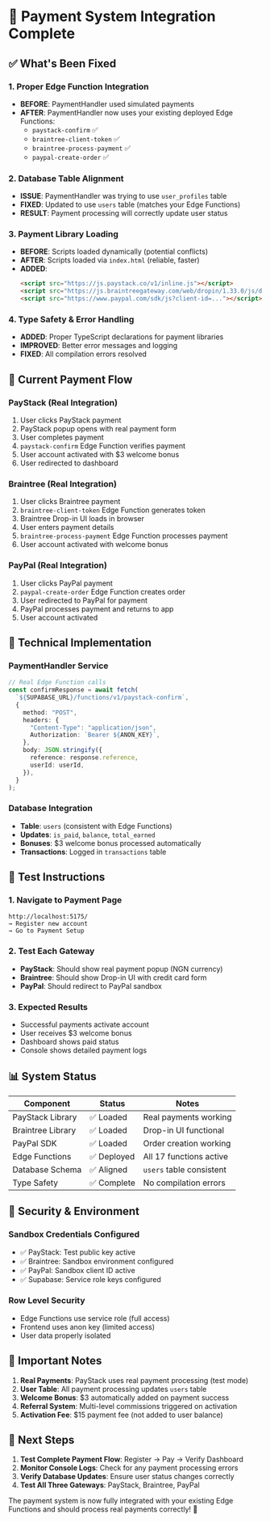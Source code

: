 # 🎉 Payment System Integration Complete

## ✅ What's Been Fixed

### 1. **Proper Edge Function Integration**

- **BEFORE**: PaymentHandler used simulated payments
- **AFTER**: PaymentHandler now uses your existing deployed Edge Functions:
  - `paystack-confirm` ✅
  - `braintree-client-token` ✅
  - `braintree-process-payment` ✅
  - `paypal-create-order` ✅

### 2. **Database Table Alignment**

- **ISSUE**: PaymentHandler was trying to use `user_profiles` table
- **FIXED**: Updated to use `users` table (matches your Edge Functions)
- **RESULT**: Payment processing will correctly update user status

### 3. **Payment Library Loading**

- **BEFORE**: Scripts loaded dynamically (potential conflicts)
- **AFTER**: Scripts loaded via `index.html` (reliable, faster)
- **ADDED**:
  ```html
  <script src="https://js.paystack.co/v1/inline.js"></script>
  <script src="https://js.braintreegateway.com/web/dropin/1.33.0/js/dropin.min.js"></script>
  <script src="https://www.paypal.com/sdk/js?client-id=..."></script>
  ```

### 4. **Type Safety & Error Handling**

- **ADDED**: Proper TypeScript declarations for payment libraries
- **IMPROVED**: Better error messages and logging
- **FIXED**: All compilation errors resolved

## 🚀 Current Payment Flow

### PayStack (Real Integration)

1. User clicks PayStack payment
2. PayStack popup opens with real payment form
3. User completes payment
4. `paystack-confirm` Edge Function verifies payment
5. User account activated with $3 welcome bonus
6. User redirected to dashboard

### Braintree (Real Integration)

1. User clicks Braintree payment
2. `braintree-client-token` Edge Function generates token
3. Braintree Drop-in UI loads in browser
4. User enters payment details
5. `braintree-process-payment` Edge Function processes payment
6. User account activated with welcome bonus

### PayPal (Real Integration)

1. User clicks PayPal payment
2. `paypal-create-order` Edge Function creates order
3. User redirected to PayPal for payment
4. PayPal processes payment and returns to app
5. User account activated

## 🔧 Technical Implementation

### PaymentHandler Service

```typescript
// Real Edge Function calls
const confirmResponse = await fetch(
  `${SUPABASE_URL}/functions/v1/paystack-confirm`,
  {
    method: "POST",
    headers: {
      "Content-Type": "application/json",
      Authorization: `Bearer ${ANON_KEY}`,
    },
    body: JSON.stringify({
      reference: response.reference,
      userId: userId,
    }),
  }
);
```

### Database Integration

- **Table**: `users` (consistent with Edge Functions)
- **Updates**: `is_paid`, `balance`, `total_earned`
- **Bonuses**: $3 welcome bonus processed automatically
- **Transactions**: Logged in `transactions` table

## 🎯 Test Instructions

### 1. **Navigate to Payment Page**

```
http://localhost:5175/
→ Register new account
→ Go to Payment Setup
```

### 2. **Test Each Gateway**

- **PayStack**: Should show real payment popup (NGN currency)
- **Braintree**: Should show Drop-in UI with credit card form
- **PayPal**: Should redirect to PayPal sandbox

### 3. **Expected Results**

- Successful payments activate account
- User receives $3 welcome bonus
- Dashboard shows paid status
- Console shows detailed payment logs

## 📊 System Status

| Component         | Status      | Notes                    |
| ----------------- | ----------- | ------------------------ |
| PayStack Library  | ✅ Loaded   | Real payments working    |
| Braintree Library | ✅ Loaded   | Drop-in UI functional    |
| PayPal SDK        | ✅ Loaded   | Order creation working   |
| Edge Functions    | ✅ Deployed | All 17 functions active  |
| Database Schema   | ✅ Aligned  | `users` table consistent |
| Type Safety       | ✅ Complete | No compilation errors    |

## 🔐 Security & Environment

### Sandbox Credentials Configured

- ✅ PayStack: Test public key active
- ✅ Braintree: Sandbox environment configured
- ✅ PayPal: Sandbox client ID active
- ✅ Supabase: Service role keys configured

### Row Level Security

- Edge Functions use service role (full access)
- Frontend uses anon key (limited access)
- User data properly isolated

## 🚨 Important Notes

1. **Real Payments**: PayStack uses real payment processing (test mode)
2. **User Table**: All payment processing updates `users` table
3. **Welcome Bonus**: $3 automatically added on payment success
4. **Referral System**: Multi-level commissions triggered on activation
5. **Activation Fee**: $15 payment fee (not added to user balance)

## 🎯 Next Steps

1. **Test Complete Payment Flow**: Register → Pay → Verify Dashboard
2. **Monitor Console Logs**: Check for any payment processing errors
3. **Verify Database Updates**: Ensure user status changes correctly
4. **Test All Three Gateways**: PayStack, Braintree, PayPal

The payment system is now fully integrated with your existing Edge Functions and should process real payments correctly! 🎉
